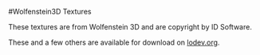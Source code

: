 #Wolfenstein3D Textures

These textures are from Wolfenstein 3D and are copyright by ID Software.

These and a few others are available for download on [lodev.org](https://lodev.org/cgtutor/raycasting.html#Wolfenstein_3D_Textures_). 
